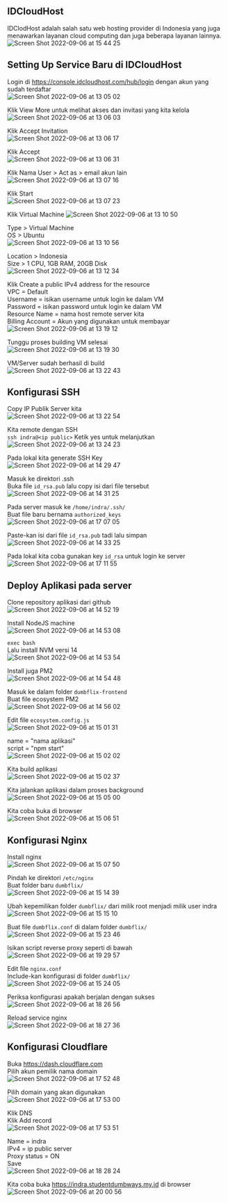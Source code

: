 ## IDCloudHost
IDClodHost adalah salah satu web hosting provider di Indonesia yang juga menawarkan layanan cloud computing dan juga beberapa layanan lainnya.  
![Screen Shot 2022-09-06 at 15 44 25](https://user-images.githubusercontent.com/110447286/188590050-632a115d-a84e-4005-8479-3d8082b1249c.png)  

## Setting Up Service Baru di IDCloudHost
Login di https://console.idcloudhost.com/hub/login dengan akun yang sudah terdaftar  
![Screen Shot 2022-09-06 at 13 05 02](https://user-images.githubusercontent.com/110447286/188590530-260d09bc-abfc-4d89-b5ed-351c7ee780b6.png)  

Klik View More untuk melihat akses dan invitasi yang kita kelola
![Screen Shot 2022-09-06 at 13 06 03](https://user-images.githubusercontent.com/110447286/188591085-11daf0dc-e3fa-4936-9be2-559b4b66668f.png)  

Klik Accept Invitation  
![Screen Shot 2022-09-06 at 13 06 17](https://user-images.githubusercontent.com/110447286/188591693-64f5a4ad-373d-4ff1-bc2a-86c83a341cb5.png)  

Klik Accept  
![Screen Shot 2022-09-06 at 13 06 31](https://user-images.githubusercontent.com/110447286/188592000-271ece02-e137-4ef8-8192-9b62c9f107ee.png)  

Klik Nama User > Act as > email akun lain  
![Screen Shot 2022-09-06 at 13 07 16](https://user-images.githubusercontent.com/110447286/188592572-27180310-d1f9-4da8-b435-134e97ee8ec9.png)  

Klik Start  
![Screen Shot 2022-09-06 at 13 07 23](https://user-images.githubusercontent.com/110447286/188592636-9b15a2e0-2bec-4f0b-b243-8cebe823d839.png)  

Klik Virtual Machine
![Screen Shot 2022-09-06 at 13 10 50](https://user-images.githubusercontent.com/110447286/188593841-e4b59e45-aa84-4929-bba8-9d1221f3c380.png)  

Type > Virtual Machine  
OS > Ubuntu  
![Screen Shot 2022-09-06 at 13 10 56](https://user-images.githubusercontent.com/110447286/188594912-3fdcd35d-fc46-420a-967e-2b4cd9127f4f.png)  

Location > Indonesia  
Size > 1 CPU, 1GB RAM, 20GB Disk  
![Screen Shot 2022-09-06 at 13 12 34](https://user-images.githubusercontent.com/110447286/188594934-17f49168-e34c-4396-90ab-1c420960cf06.png)  

Klik Create a public IPv4 address for the resource  
VPC = Default  
Username = isikan username untuk login ke dalam VM  
Password = isikan password untuk login ke dalam VM  
Resource Name = nama host remote server kita  
Billing Account = Akun yang digunakan untuk membayar  
![Screen Shot 2022-09-06 at 13 19 12](https://user-images.githubusercontent.com/110447286/188596475-8bccb965-364a-4a5b-aa6a-c7e4dbe3f61e.png)  

Tunggu proses building VM selesai  
![Screen Shot 2022-09-06 at 13 19 30](https://user-images.githubusercontent.com/110447286/188596553-41221c00-a57f-47b7-a1ca-bedde69ef191.png)  

VM/Server sudah berhasil di build  
![Screen Shot 2022-09-06 at 13 22 43](https://user-images.githubusercontent.com/110447286/188596733-6638be4f-a2d6-427c-8370-15610971bb08.png)  

## Konfigurasi SSH
Copy IP Publik Server kita  
![Screen Shot 2022-09-06 at 13 22 54](https://user-images.githubusercontent.com/110447286/188610450-9f00b7c5-a499-4fb7-95bd-a516518a7ae9.png)

Kita remote dengan SSH  
`ssh indra@<ip public>`
Ketik yes untuk melanjutkan  
![Screen Shot 2022-09-06 at 13 24 23](https://user-images.githubusercontent.com/110447286/188605385-f4329e15-c69c-4ab7-b898-a56213d36bcb.png)  

Pada lokal kita generate SSH Key  
![Screen Shot 2022-09-06 at 14 29 47](https://user-images.githubusercontent.com/110447286/188597304-d9e67a35-4323-4f07-bf28-f36b1d1f8324.png)  

Masuk ke direktori .ssh  
Buka file `id_rsa.pub` lalu copy isi dari file tersebut
![Screen Shot 2022-09-06 at 14 31 25](https://user-images.githubusercontent.com/110447286/188606449-51f458f3-54a0-4c8c-8c3f-7102d74a43f1.png)

Pada server masuk ke `/home/indra/.ssh/`  
Buat file baru bernama `authorized_keys`  
![Screen Shot 2022-09-06 at 17 07 05](https://user-images.githubusercontent.com/110447286/188608412-1e65adbe-586e-448d-aca8-6db028ea3cdd.png)  

Paste-kan isi dari file `id_rsa.pub` tadi lalu simpan  
![Screen Shot 2022-09-06 at 14 33 25](https://user-images.githubusercontent.com/110447286/188608473-f614d8d1-1e31-4203-bbf9-466a478af956.png)  

Pada lokal kita coba gunakan key `id_rsa` untuk login ke server  
![Screen Shot 2022-09-06 at 17 11 55](https://user-images.githubusercontent.com/110447286/188609364-411c72ae-99d2-4284-bd47-c8cacdc9f0cd.png)  

## Deploy Aplikasi pada server
Clone repository aplikasi dari github  
![Screen Shot 2022-09-06 at 14 52 19](https://user-images.githubusercontent.com/110447286/188612092-1ecb96b7-d3ba-49a8-a711-2afcd9536662.png)  

Install NodeJS machine  
![Screen Shot 2022-09-06 at 14 53 08](https://user-images.githubusercontent.com/110447286/188612276-b3025fce-a910-44ff-8ffb-f83b25176993.png)  

`exec bash`  
Lalu install NVM versi 14  
![Screen Shot 2022-09-06 at 14 53 54](https://user-images.githubusercontent.com/110447286/188612408-8f6b55cf-8ddd-46cd-8807-c2ca8219d57b.png)  

Install juga PM2  
![Screen Shot 2022-09-06 at 14 54 48](https://user-images.githubusercontent.com/110447286/188612783-8e01c9ac-fe80-4071-b6d4-8b6ae0e60976.png)  

Masuk ke dalam folder `dumbflix-frontend`  
Buat file ecosystem PM2  
![Screen Shot 2022-09-06 at 14 56 02](https://user-images.githubusercontent.com/110447286/188613131-7b7b74f0-b797-405c-9111-5b78e718d8a4.png)  

Edit file `ecosystem.config.js`  
![Screen Shot 2022-09-06 at 15 01 31](https://user-images.githubusercontent.com/110447286/188613281-bf994c42-ce72-4f6e-a89e-3dcf37ac5668.png)  

name = "nama aplikasi"  
script = "npm start"  
![Screen Shot 2022-09-06 at 15 02 02](https://user-images.githubusercontent.com/110447286/188613338-40c492fb-9702-463d-baaf-6ec939d31662.png)

Kita build aplikasi  
![Screen Shot 2022-09-06 at 15 02 37](https://user-images.githubusercontent.com/110447286/188613885-1af454f3-5011-400f-8195-2e96577aaa68.png)  

Kita jalankan aplikasi dalam proses background  
![Screen Shot 2022-09-06 at 15 05 00](https://user-images.githubusercontent.com/110447286/188614010-9b53f76a-0264-4db4-b801-dc2ed6caf3ba.png)  

Kita coba buka di browser  
![Screen Shot 2022-09-06 at 15 06 51](https://user-images.githubusercontent.com/110447286/188614083-4ea306f1-4c57-4bc8-a16e-7508662fcab7.png)  

## Konfigurasi Nginx
Install nginx  
![Screen Shot 2022-09-06 at 15 07 50](https://user-images.githubusercontent.com/110447286/188637167-c7755c44-56fe-482f-8ca9-b154af916a81.png)  

Pindah ke direktori `/etc/nginx`  
Buat folder baru `dumbflix/`  
![Screen Shot 2022-09-06 at 15 14 39](https://user-images.githubusercontent.com/110447286/188637320-48256261-15e2-4f2a-b2f5-06ab2e3adafd.png)  

Ubah kepemilikan folder `dumbflix/` dari milik root menjadi milik user indra  
![Screen Shot 2022-09-06 at 15 15 10](https://user-images.githubusercontent.com/110447286/188637838-6641c4df-e247-47b2-ad35-b5e92427fd8c.png)  

Buat file `dumbflix.conf` di dalam folder `dumbflix/`  
![Screen Shot 2022-09-06 at 15 23 46](https://user-images.githubusercontent.com/110447286/188638064-a43c276d-53a9-4ca9-b697-a710b52c0bba.png)

Isikan script reverse proxy seperti di bawah  
![Screen Shot 2022-09-06 at 19 29 57](https://user-images.githubusercontent.com/110447286/188638242-c9555436-4488-4873-a66a-d27d56cc1800.png)  

Edit file `nginx.conf`  
Include-kan konfigurasi di folder `dumbflix/`  
![Screen Shot 2022-09-06 at 15 24 05](https://user-images.githubusercontent.com/110447286/188638589-75d2dbcf-184d-4795-b708-8f9e2791403f.png)  

Periksa konfigurasi apakah berjalan dengan sukses  
![Screen Shot 2022-09-06 at 18 26 56](https://user-images.githubusercontent.com/110447286/188638776-47913ffd-c3f5-4ee4-9b7c-7a33e2a1d07a.png)  

Reload service nginx  
![Screen Shot 2022-09-06 at 18 27 36](https://user-images.githubusercontent.com/110447286/188638888-cd98e2e6-bd2f-4a41-b932-cbe0a14bb1e8.png)

## Konfigurasi Cloudflare
Buka https://dash.cloudflare.com  
Pilih akun pemilik nama domain  
![Screen Shot 2022-09-06 at 17 52 48](https://user-images.githubusercontent.com/110447286/188640315-00eebe22-4d38-4899-aa8e-ea3bd3b7b190.png)  

Pilih domain yang akan digunakan  
![Screen Shot 2022-09-06 at 17 53 00](https://user-images.githubusercontent.com/110447286/188640355-f9fc3421-b6ce-471e-820b-2c5394565116.png)  

Klik DNS  
Klik Add record  
![Screen Shot 2022-09-06 at 17 53 51](https://user-images.githubusercontent.com/110447286/188640777-d6473223-fafc-4eca-a6ad-778943a6ad1d.png)  

Name = indra  
IPv4 = ip public server  
Proxy status = ON  
Save  
![Screen Shot 2022-09-06 at 18 28 24](https://user-images.githubusercontent.com/110447286/188641775-8adcc071-7636-4e3a-bbc9-8e135e713db9.png)  

Kita coba buka https://indra.studentdumbways.my.id di browser  
![Screen Shot 2022-09-06 at 20 00 56](https://user-images.githubusercontent.com/110447286/188641995-534667e8-f910-4304-896b-70369f6e0391.png)  
